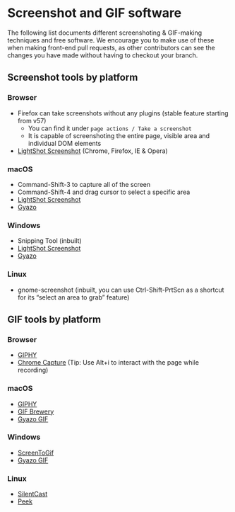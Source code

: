 # Screenshot and GIF software

The following list documents different screenshoting & GIF-making techniques and
free software. We encourage you to make use of these when making front-end pull
requests, as other contributors can see the changes you have made without having
to checkout your branch.

## Screenshot tools by platform
### Browser
- Firefox can take screenshots without any plugins (stable feature starting from v57)
    - You can find it under `page actions / Take a screenshot`
    - It is capable of screenshoting the entire page, visible area and individual DOM elements
- [LightShot Screenshot](https://app.prntscr.com/en/index.html) (Chrome, Firefox, IE & Opera)

### macOS
- Command-Shift-3 to capture all of the screen
- Command-Shift-4 and drag cursor to select a specific area
- [LightShot Screenshot](https://app.prntscr.com/en/index.html)
- [Gyazo](https://gyazo.com/en)

### Windows
- Snipping Tool (inbuilt)
- [LightShot Screenshot](https://app.prntscr.com/en/index.html)
- [Gyazo](https://gyazo.com/en)

### Linux
- gnome-screenshot (inbuilt, you can use Ctrl-Shift-PrtScn as a shortcut for its “select an area to grab” feature)

## GIF tools by platform
### Browser
- [GIPHY](https://giphy.com)
- [Chrome Capture](https://chrome.google.com/webstore/detail/chrome-capture/ggaabchcecdbomdcnbahdfddfikjmphe?hl=en)
(Tip: Use Alt+i to interact with the page while recording)

### macOS
- [GIPHY](https://giphy.com/apps/giphycapture)
- [GIF Brewery](http://gifbrewery.com/)
- [Gyazo GIF](https://gyazo.com/en)

### Windows
- [ScreenToGif](http://www.screentogif.com/)
- [Gyazo GIF](https://gyazo.com/en)

### Linux
- [SilentCast](https://github.com/colinkeenan/silentcast)
- [Peek](https://github.com/phw/peek)
